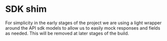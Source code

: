 # SDK shim
For simplicity in the early stages of the project we are using a light wrapper around the API sdk models to allow us to easily mock responses and fields as needed. This will be removed at later stages of the build.
